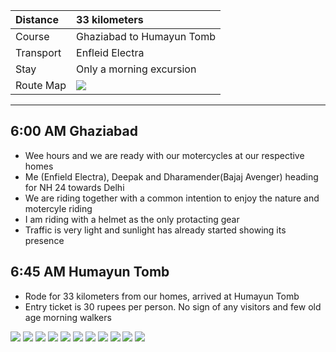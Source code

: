 | Distance | 33 kilometers |
| :--- | :--- |
| Course | Ghaziabad to Humayun Tomb |
| Transport | Enfleid Electra |
| Stay |  Only a morning excursion |
| Route Map |![](https://github.com/inbravo/travel/blob/master/august-2017/images/h/route-map.jpg)|

---

##  6:00 AM Ghaziabad
*	Wee hours and we are ready with our motercycles at our respective homes
*	Me (Enfield Electra), Deepak and Dharamender(Bajaj Avenger) heading for NH 24 towards Delhi
*	We are riding together with a common intention to enjoy the nature and motercyle riding
*	I am riding with a helmet as the only protacting gear
*	Traffic is very light and sunlight has already started showing its presence

##  6:45 AM Humayun Tomb
*	Rode for 33 kilometers from our homes, arrived at Humayun Tomb
*	Entry ticket is 30 rupees per person. No sign of any visitors and few old age morning walkers

![](https://github.com/inbravo/travel/blob/master/august-2017/images/h/IMG_20170805_073438.jpg)
![](https://github.com/inbravo/travel/blob/master/august-2017/images/h/IMG_20170805_083557_HDR.jpg)
![](https://github.com/inbravo/travel/blob/master/august-2017/images/h/IMG_20170805_083526_HDR.jpg)
![](https://github.com/inbravo/travel/blob/master/august-2017/images/h/IMG_20170805_082124_HDR.jpg)
![](https://github.com/inbravo/travel/blob/master/august-2017/images/h/IMG_20170805_082132_HDR.jpg)
![](https://github.com/inbravo/travel/blob/master/august-2017/images/h/IMG_20170805_083257.jpg)
![](https://github.com/inbravo/travel/blob/master/august-2017/images/h/IMG_20170805_072028.jpg)
![](https://github.com/inbravo/travel/blob/master/august-2017/images/h/IMG_5440.jpg)
![](https://github.com/inbravo/travel/blob/master/august-2017/images/h/IMG_20170805_073704.jpg)
![](https://github.com/inbravo/travel/blob/master/august-2017/images/h/IMG_20170805_083825_HDR.jpg)
![](https://github.com/inbravo/travel/blob/master/august-2017/images/h/IMG_5483.jpg)





